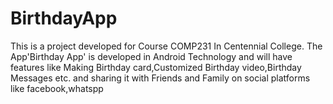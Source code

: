 # BirthdayApp
This is a project developed for Course COMP231 In Centennial College. The App'Birthday App' is developed in Android Technology and will have
features like Making Birthday card,Customized Birthday video,Birthday Messages etc. and sharing it with Friends and Family on social platforms like facebook,whatspp
